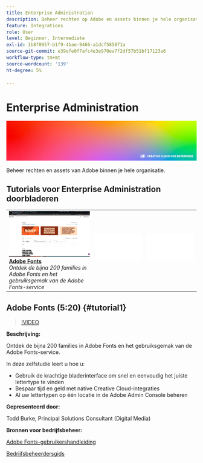 ```yaml
---
title: Enterprise Administration
description: Beheer rechten op Adobe en assets binnen je hele organisatie
feature: Integrations
role: User
level: Beginner, Intermediate
exl-id: 1b8f0957-b1f9-4bae-9466-a1dcf585071a
source-git-commit: e39efe0f7afc4e3e970ea7f2df57b51bf17123a6
workflow-type: tm+mt
source-wordcount: '139'
ht-degree: 5%

---
```


# Enterprise Administration

![Hoofdafbeelding van zelfstudie](../assets/hero_cce.jpg)

Beheer rechten en assets van Adobe binnen je hele organisatie.

## Tutorials voor Enterprise Administration doorbladeren

<table style="table-layout:fixed">
<tr>
 <td>
   <a href="enterprise.md#tutorial1">
      <img alt="Adobe Fonts" src="../assets/fonts_burke_thumbnail.jpg" />
   </a>
    <div>
   <a href="enterprise.md#tutorial1"><strong>Adobe Fonts</strong></a>
    </div>
    <em>Ontdek de bijna 200 families in Adobe Fonts en het gebruiksgemak van de Adobe Fonts-service</em>
    <br>
  </td>
  <td>
    <img alt="Spacer" src="../assets/Whitespacer.png" />
    <div>
    <br>
  </td>
  <td>
    <img alt="Spacer" src="../assets/Whitespacer.png" />
    <div>
    <br>
  </td>
</tr>
</table>

## Adobe Fonts (5:20) {#tutorial1}

>[!VIDEO](https://video.tv.adobe.com/v/328226?hidetitle=true)

**Beschrijving:**

Ontdek de bijna 200 families in Adobe Fonts en het gebruiksgemak van de Adobe Fonts-service.

In deze zelfstudie leert u hoe u:
* Gebruik de krachtige bladerinterface om snel en eenvoudig het juiste lettertype te vinden
* Bespaar tijd en geld met native Creative Cloud-integraties
* Al uw lettertypen op één locatie in de Adobe Admin Console beheren

**Gepresenteerd door:**

Todd Burke, Principal Solutions Consultant (Digital Media)

**Bronnen voor bedrijfsbeheer:**

[Adobe Fonts-gebruikershandleiding](https://helpx.adobe.com/fonts/user-guide.html)

[Bedrijfsbeheerdersgids](https://helpx.adobe.com/enterprise/admin-guide.html)
